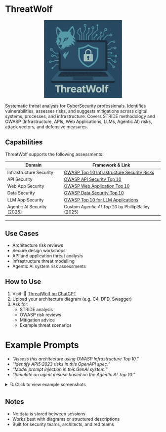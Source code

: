 # ThreatWolf

<p align="center">
  <img src="./.img/1.png" alt="ThreatWolf Logo" width="50%">
</p>

Systematic threat analysis for CyberSecurity professionals. Identifies vulnerabilities, assesses risks, and suggests mitigations across digital systems, processes, and infrastructure. Covers STRIDE methodology and OWASP (Infrastructure, APIs, Web Applications, LLMs, Agentic AI) risks, attack vectors, and defensive measures.

## Capabilities

ThreatWolf supports the following assessments:

| Domain                    | Framework & Link |
|---------------------------|------------------|
| Infrastructure Security   | [OWASP Top 10 Infrastructure Security Risks](https://owasp.org/www-project-top-10-infrastructure-security-risks/)  
| API Security              | [OWASP API Security Top 10](https://owasp.org/www-project-api-security/)  
| Web App Security          | [OWASP Web Application Top 10](https://owasp.org/www-project-top-ten/)  
| Data Security             | [OWASP Data Security Top 10](https://github.com/OWASP/www-project-data-security-top-10/blob/main/tab_Top-10.md)  
| LLM App Security          | [OWASP Top 10 for LLM Applications](https://owasp.org/www-project-top-10-for-large-language-model-applications/)  
| Agentic AI Security (2025)| Custom *Agentic AI Top 10* by Phillip Bailey (2025)

---

## Use Cases

- Architecture risk reviews  
- Secure design workshops  
- API and application threat analysis  
- Infrastructure threat modelling  
- Agentic AI system risk assessments

## How to Use

1. Visit: 🐺 [ThreatWolf on ChatGPT](https://chatgpt.com/g/g-686a4c1fe6bc81919dca0a4223a665a9-threatwolf)  
2. Upload your architecture diagram (e.g. C4, DFD, Swagger)  
3. Ask for:  
   - STRIDE analysis  
   - OWASP risk reviews  
   - Mitigation advice  
   - Example threat scenarios

# Example Prompts

- _“Assess this architecture using OWASP Infrastructure Top 10.”_  
- _“Identify API5:2023 risks in this OpenAPI spec.”_  
- _“Model prompt injection in this GenAI system.”_  
- _“Simulate an agent misuse based on the Agentic AI Top 10.”_

<details>
  <summary>🔍 Click to view example screenshots</summary>

  <p align="center">
    <img src="./.img/2.png" alt="Screenshot 2" width="80%">
  </p>
  <p align="center">
    <img src="./.img/3.png" alt="Screenshot 3" width="80%">
  </p>
  <p align="center">
    <img src="./.img/4.png" alt="Screenshot 4" width="80%">
  </p>
  <p align="center">
    <img src="./.img/5.png" alt="Screenshot 5" width="80%">
  </p>
  <p align="center">
    <img src="./.img/6.png" alt="Screenshot 6" width="80%">
  </p>
  <p align="center">
    <img src="./.img/7.png" alt="Screenshot 7" width="80%">
  </p>
</details>


## Notes

- No data is stored between sessions  
- Works best with diagrams or structured descriptions  
- Built for security teams, architects, and red teams
